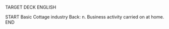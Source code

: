 TARGET DECK
ENGLISH

START
Basic
Cottage industry
Back: n. Business activity carried on at home.
END
